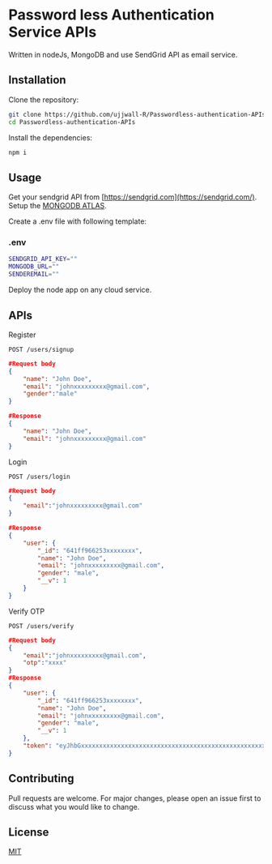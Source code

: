 # Password less Authentication Service APIs

Written in nodeJs, MongoDB and use SendGrid API as email service.

## Installation

Clone the repository:

```bash
git clone https://github.com/ujjwall-R/Passwordless-authentication-APIs
cd Passwordless-authentication-APIs
```

Install the dependencies:

```bash
npm i
```

## Usage

Get your sendgrid API from [https://sendgrid.com](https://sendgrid.com/).
Setup the [MONGODB ATLAS](https://www.mongodb.com/cloud/atlas/register).

Create a .env file with following template:

### .env

```bash
SENDGRID_API_KEY=""
MONGODB_URL=""
SENDEREMAIL=""
```

Deploy the node app on any cloud service.

## APIs

Register

```http
POST /users/signup
```

```json
#Request body
{
    "name": "John Doe",
    "email": "johnxxxxxxxxx@gmail.com",
    "gender":"male"
}

#Response
{
    "name": "John Doe",
    "email": "johnxxxxxxxxx@gmail.com"
}
```

Login

```http
POST /users/login
```

```json
#Request body
{
    "email":"johnxxxxxxxxx@gmail.com"
}

#Response
{
    "user": {
        "_id": "641ff966253xxxxxxxx",
        "name": "John Doe",
        "email": "johnxxxxxxxxx@gmail.com",
        "gender": "male",
        "__v": 1
    }
}
```

Verify OTP

```http
POST /users/verify
```

```json
#Request body
{
    "email":"johnxxxxxxxxx@gmail.com",
    "otp":"xxxx"
}
#Response
{
    "user": {
        "_id": "641ff966253xxxxxxxx",
        "name": "John Doe",
        "email": "johnxxxxxxxxx@gmail.com",
        "gender": "male",
        "__v": 1
    },
    "token": "eyJhbGxxxxxxxxxxxxxxxxxxxxxxxxxxxxxxxxxxxxxxxxxxxxxxxxxxxxxxxxxx"
}
```

## Contributing

Pull requests are welcome. For major changes, please open an issue first
to discuss what you would like to change.

## License

[MIT](https://choosealicense.com/licenses/mit/)
